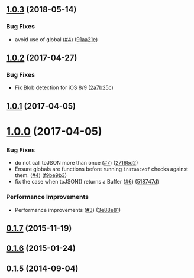 <a name="1.0.3"></a>

## [1.0.3](https://github.com/darrachequesne/has-binary/compare/1.0.2...1.0.3) (2018-05-14)

### Bug Fixes

* avoid use of
  global ([#4](https://github.com/darrachequesne/has-binary/issues/4)) ([91aa21e](https://github.com/darrachequesne/has-binary/commit/91aa21e))

<a name="1.0.2"></a>

## [1.0.2](https://github.com/darrachequesne/has-binary/compare/1.0.1...1.0.2) (2017-04-27)

### Bug Fixes

* Fix Blob detection for iOS 8/9 ([2a7b25c](https://github.com/darrachequesne/has-binary/commit/2a7b25c))

<a name="1.0.1"></a>

## [1.0.1](https://github.com/darrachequesne/has-binary/compare/1.0.0...1.0.1) (2017-04-05)

<a name="1.0.0"></a>

# [1.0.0](https://github.com/darrachequesne/has-binary/compare/0.1.7...1.0.0) (2017-04-05)

### Bug Fixes

* do not call toJSON more than
  once ([#7](https://github.com/darrachequesne/has-binary/issues/7)) ([27165d2](https://github.com/darrachequesne/has-binary/commit/27165d2))
* Ensure globals are functions before running `instanceof` checks against
  them. ([#4](https://github.com/darrachequesne/has-binary/issues/4)) ([f9be9b3](https://github.com/darrachequesne/has-binary/commit/f9be9b3))
* fix the case when toJSON() returns a
  Buffer  ([#6](https://github.com/darrachequesne/has-binary/issues/6)) ([518747d](https://github.com/darrachequesne/has-binary/commit/518747d))

### Performance Improvements

* Performance
  improvements ([#3](https://github.com/darrachequesne/has-binary/issues/3)) ([3e88e81](https://github.com/darrachequesne/has-binary/commit/3e88e81))

<a name="0.1.7"></a>

## [0.1.7](https://github.com/darrachequesne/has-binary/compare/0.1.6...0.1.7) (2015-11-19)

<a name="0.1.6"></a>

## [0.1.6](https://github.com/darrachequesne/has-binary/compare/0.1.5...0.1.6) (2015-01-24)

<a name="0.1.5"></a>

## 0.1.5 (2014-09-04)



